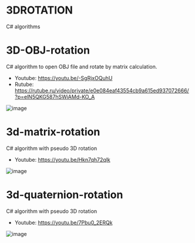 # 3DROTATION
 C# algorithms

# 3D-OBJ-rotation

C# algorithm to open OBJ file and rotate by matrix calculation.

- Youtube: https://youtu.be/-SgRjxOQuhU
- Rutube: https://rutube.ru/video/private/e0e084eaf43554cb9a615ed937072666/?p=elN5QKG587hSWiAMd-KO_A

![image](https://github.com/user-attachments/assets/e22df2d8-9b56-46b5-ac5a-b86a0e03672e)


# 3d-matrix-rotation

C# algorithm with pseudo 3D rotation

- Youtube: https://youtu.be/Hkn7qh72qlk

![image](https://github.com/user-attachments/assets/0170dad3-a588-48d4-953e-69d3a22d965e)


# 3d-quaternion-rotation

C# algorithm with pseudo 3D rotation

- Youtube: https://youtu.be/7Pbu0_2ERQk

![image](https://github.com/user-attachments/assets/31999776-388e-4c8f-aa53-253d7a75c29f)
